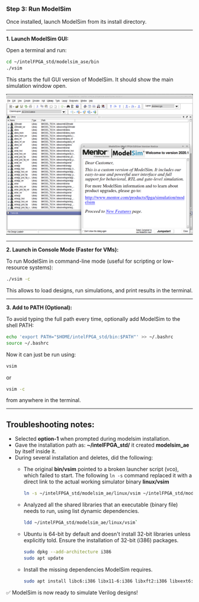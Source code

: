 ### Step 3: Run ModelSim

Once installed, launch ModelSim from its install directory.

---

**1. Launch ModelSim GUI:**

Open a terminal and run:

```bash
cd ~/intelFPGA_std/modelsim_ase/bin
./vsim
```

This starts the full GUI version of ModelSim. It should show the main simulation window open.

<img src="images/vsim_from_bin.png" width="600">

---

**2. Launch in Console Mode (Faster for VMs):**

To run ModelSim in command-line mode (useful for scripting or low-resource systems):

```bash
./vsim -c
```

This allows to load designs, run simulations, and print results in the terminal.

---

**3. Add to PATH (Optional):**

To avoid typing the full path every time, optionally add ModelSim to the shell PATH:

```bash
echo 'export PATH="$HOME/intelFPGA_std/bin:$PATH"' >> ~/.bashrc
source ~/.bashrc
```

Now it can just be run using:

```bash
vsim
```

or

```bash
vsim -c
```

from anywhere in the terminal.

---

## Troubleshooting notes:

- Selected **option-1** when prompted during modelsim installation.
- Gave the installation path as: **~/intelFPGA_std/** it created **modelsim_ae** by itself inside it.
- During several installation and deletes, did the following:
  - The original **bin/vsim** pointed to a broken launcher script (vco), which failed to start.
    The following `ln -s` command replaced it with a direct link to the actual working simulator binary **linux/vsim**
    
    ```bash
    ln -s ~/intelFPGA_std/modelsim_ae/linux/vsim ~/intelFPGA_std/modelsim_ae/bin/vsim`
    ```
    
  - Analyzed all the shared libraries that an executable (binary file) needs to run, using list dynamic dependencies.
    
    ```bash
    ldd ~/intelFPGA_std/modelsim_ae/linux/vsim`
    ```
    
  - Ubuntu is 64-bit by default and doesn't install 32-bit libraries unless explicitly told.
    Ensure the installation of 32-bit (i386) packages.
    
    ```bash
    sudo dpkg --add-architecture i386
    sudo apt update
    ```
    
  - Install the missing dependencies ModelSim requires.
    ```bash
    sudo apt install libc6:i386 libx11-6:i386 libxft2:i386 libxext6:i386 libxtst6:i386 libglu1-mesa:i386 -y
    ```
    
✅ ModelSim is now ready to simulate Verilog designs!
    


